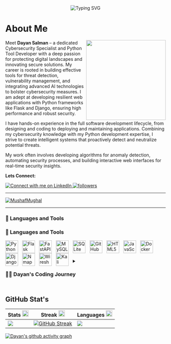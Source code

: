 <div style="text-align:center;">
    <img src="https://readme-typing-svg.demolab.com?font=Fira+Code&weight=600&pause=1000&center=true&vCenter=true&random=false&width=800&lines=Cyber+Analyst+%7C+Python+%7C+AI+%7C+Information+Security" alt="Typing SVG" />
</div>


# About Me
<img align='right' src='https://camo.githubusercontent.com/2366b34bb903c09617990fb5fff4622f3e941349e846ddb7e73df872a9d21233/68747470733a2f2f63646e2e6472696262626c652e636f6d2f75736572732f3733303730332f73637265656e73686f74732f363538313234332f6176656e746f2e676966' widht=100 height=250 >

Meet **Dayan Salman** – a dedicated Cybersecurity Specialist and Python Tool Developer with a deep passion for protecting digital landscapes and innovating secure solutions. My career is rooted in building effective tools for threat detection, vulnerability management, and integrating advanced AI technologies to bolster cybersecurity measures. I am adept at developing resilient web applications with Python frameworks like Flask and Django, ensuring high performance and robust security.

I have hands-on experience in the full software development lifecycle, from designing and coding to deploying and maintaining applications. Combining my cybersecurity knowledge with my Python development expertise, I strive to create intelligent systems that proactively detect and neutralize potential threats.

My work often involves developing algorithms for anomaly detection, automating security processes, and building interactive web interfaces for real-time security insights.

**Lets Connect:**

<p align="left">
    <a href="https://www.linkedin.com/in/dayansalman/">
        <img alt="Connect with me on LinkedIn" title="Connect with me on LinkedIn" src="https://img.shields.io/badge/LinkedIn-blue"/>
    </a>
    <a href="https://github.com/MushafMughal?tab=followers">
        <img alt="followers" title="Follow me on Github" src="https://img.shields.io/badge/Follow_Me-+-blue"/>
    </a>
</p>

---
<p align="left"> <a href="https://github.com/ryo-ma/github-profile-trophy"><img src="https://github-profile-trophy.vercel.app/?username=MushafMughal" alt="MushafMughal" /></a> </p>

---

### 🧰 Languages and Tools

### 🧰 Languages and Tools

<img align="left" alt="Python" width="40px" style="padding-right:10px;" src="https://cdn.jsdelivr.net/gh/devicons/devicon@latest/icons/python/python-original.svg" />
<img align="left" alt="Flask" width="40px" style="padding-right:10px;" src="https://cdn.jsdelivr.net/gh/devicons/devicon@latest/icons/flask/flask-original-wordmark.svg" />
<img align="left" alt="FastAPI" width="40px" style="padding-right:10px;" src="https://cdn.jsdelivr.net/gh/devicons/devicon@latest/icons/fastapi/fastapi-original-wordmark.svg" />
<img align="left" alt="MySQL" width="40px" style="padding-right:10px;" src="https://cdn.jsdelivr.net/gh/devicons/devicon@latest/icons/mysql/mysql-original-wordmark.svg" />
<img align="left" alt="SQLite" width="40px" style="padding-right:10px;" src="https://cdn.jsdelivr.net/gh/devicons/devicon@latest/icons/sqlite/sqlite-original.svg" />
<img align="left" alt="GitHub" width="40px" style="padding-right:10px;" src="https://cdn.jsdelivr.net/gh/devicons/devicon@latest/icons/github/github-original.svg" />
<img align="left" alt="HTML5" width="40px" style="padding-right:10px;" src="https://cdn.jsdelivr.net/gh/devicons/devicon@latest/icons/html5/html5-original.svg" />
<img align="left" alt="JavaScript" width="40px" style="padding-right:10px;" src="https://cdn.jsdelivr.net/gh/devicons/devicon@latest/icons/javascript/javascript-plain.svg" />
<img align="left" alt="Docker" width="40px" style="padding-right:10px;" src="https://cdn.jsdelivr.net/gh/devicons/devicon@latest/icons/docker/docker-original-wordmark.svg" />
<img align="left" alt="Django" width="40px" style="padding-right:10px;" src="https://upload.wikimedia.org/wikipedia/commons/7/75/Django_logo.svg" />
<img align="left" alt="Nmap" width="40px" style="padding-right:10px;" src="https://upload.wikimedia.org/wikipedia/commons/e/e1/Nmap_logo.svg" />
<img align="left" alt="Wireshark" width="40px" style="padding-right:10px;" src="https://upload.wikimedia.org/wikipedia/commons/a/a9/Wireshark_Logo_2021.svg" />
<img align="left" alt="Kali Linux" width="40px" style="padding-right:10px;" src="https://upload.wikimedia.org/wikipedia/commons/3/3e/Kali_Linux_2020_logo.svg" />





<br />

# 

<details>
 <summary><h3>👨‍💻 Dayan's Coding Journey</h3></summary>

I started my coding journey as a curious computer science student, eager to explore the vast world of programming. Early on, I faced the challenge of deciding which domain to specialize in. With a strong desire to learn everything, I ventured into various fields, including Cyber Security, Python tool development, BackEnd Development, and FullStack Development.

Despite being overwhelmed by the options, I soon found myself gravitating toward Cybersecurity. I combined my skills in Python development to create tools for threat detection and vulnerability management while building secure, high-performance web applications with frameworks like Flask and Django.

Today, my work focuses on developing intelligent systems for proactive threat detection and automating security processes. I am proud to consider myself a dedicated **Cybersecurity Specialist**, continuously innovating solutions that protect and secure the digital landscape.



</details>

 # 

## GitHub Stat's

  |Stats <img src='.github/workflows/cartoon1.gif' height=20/>|Streak <img src='.github/workflows/cartoon1.gif' height=20/>|Languages <img src='.github/workflows/cartoon1.gif' height=20/>
  |---|---|---|
  |[![](http://github-profile-summary-cards.vercel.app/api/cards/stats?username=MushafMughal&theme=gruvbox)](https://github.com/MushafMughal/)|[![GitHub Streak](https://streak-stats.demolab.com?user=MushafMughal&theme=gruvbox&hide_border=true&border_radius=32&date_format=j%20M%5B%20Y%5D&ring=888888)](https://github.com/MushafMughal/)|[![](http://github-profile-summary-cards.vercel.app/api/cards/repos-per-language?username=MushafMughal&theme=gruvbox)](https://github.com/MushafMughal/)|


[![Dayan's github activity graph](https://github-readme-activity-graph.vercel.app/graph?username=DayanSalman&bg_color=282624&color=d68a1f&line=a8a8a8&point=b05907&area=true&hide_border=true)](https://github.com/MushafMughal/Programming-Gifs)
<div align='center'>
